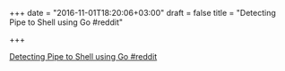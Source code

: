 +++
date = "2016-11-01T18:20:06+03:00"
draft = false
title = "Detecting Pipe to Shell using Go  #reddit"

+++

<p><a href="https://t.co/hBvXnmUNrf">Detecting Pipe to Shell using Go  #reddit</a></p>
